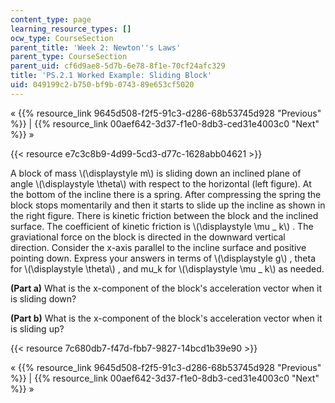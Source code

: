 ```yaml
---
content_type: page
learning_resource_types: []
ocw_type: CourseSection
parent_title: 'Week 2: Newton''s Laws'
parent_type: CourseSection
parent_uid: cf6d9ae8-5d7b-6e78-8f1e-70cf24afc329
title: 'PS.2.1 Worked Example: Sliding Block'
uid: 049199c2-b750-bf9b-0743-89e653cf5020
---
```


« {{% resource_link 9645d508-f2f5-91c3-d286-68b53745d928 "Previous" %}} | {{% resource_link 00aef642-3d37-f1e0-8db3-ced31e4003c0 "Next" %}} »

{{< resource e7c3c8b9-4d99-5cd3-d77c-1628abb04621 >}}

A block of mass \\(\\displaystyle m\\) is sliding down an inclined plane of angle \\(\\displaystyle \\theta\\) with respect to the horizontal (left figure). At the bottom of the incline there is a spring. After compressing the spring the block stops momentarily and then it starts to slide up the incline as shown in the right figure. There is kinetic friction between the block and the inclined surface. The coefficient of kinetic friction is \\(\\displaystyle \\mu \_ k\\) . The graviational force on the block is directed in the downward vertical direction. Consider the x-axis parallel to the incline surface and positive pointing down. Express your answers in terms of \\(\\displaystyle g\\) , theta for \\(\\displaystyle \\theta\\) , and mu\_k for \\(\\displaystyle \\mu \_ k\\) as needed.

**(Part a)** What is the x-component of the block's acceleration vector when it is sliding down?

**(Part b)** What is the x-component of the block's acceleration vector when it is sliding up?

{{< resource 7c680db7-f47d-fbb7-9827-14bcd1b39e90 >}}

« {{% resource_link 9645d508-f2f5-91c3-d286-68b53745d928 "Previous" %}} | {{% resource_link 00aef642-3d37-f1e0-8db3-ced31e4003c0 "Next" %}} »